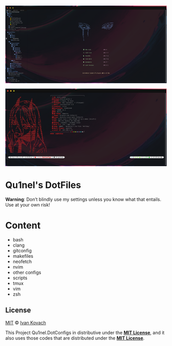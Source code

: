 ![neovim-preview](.github/assets/preview-neovim.png)

![terminal-preview](.github/assets/preview-terminal-welcome-screen.png)

# Qu1nel's DotFiles

**Warning**: Don’t blindly use my settings unless you know what that entails. Use at your own risk!

# Content

- bash
- clang
- gitconfig
- makefiles
- neofetch
- nvim
- other configs
- scripts
- tmux
- vim
- zsh

## License

[MIT](./LICENSE) © [Ivan Kovach](https://github.com/Qu1nel/)

This Project Qu1nel.DotConfigs in distributive under the **[MIT License](./LICENSE)**, and it also uses those codes that are distributed under the **[MIT License](./LICENSE)**.
